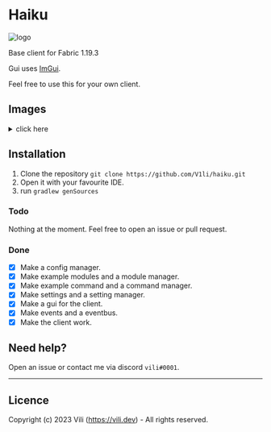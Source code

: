 # Haiku
<img style="width: 50px; height: 50px;" src="https://github.com/V1li/haiku/blob/master/src/main/resources/assets/haiku/icon.png" alt="logo">

Base client for Fabric 1.19.3

Gui uses [ImGui](https://github.com/SpaiR/imgui-java).

Feel free to use this for your own client.

## Images
<details>
  <summary>click here</summary>
  <img src="img/gui.png" alt="gui">
</details>  

## Installation
1. Clone the repository `git clone https://github.com/V1li/haiku.git`
2. Open it with your favourite IDE.
3. run `gradlew genSources`

### Todo
Nothing at the moment. Feel free to open an issue or pull request.

### Done
- [x] Make a config manager.
- [x] Make example modules and a module manager.
- [x] Make example command and a command manager.
- [x] Make settings and a setting manager.
- [x] Make a gui for the client.
- [x] Make events and a eventbus.
- [x] Make the client work.

## Need help?
Open an issue or contact me via discord `vili#0001`.

-----------------------------
## Licence
Copyright (c) 2023 Vili (https://vili.dev) -
All rights reserved.
